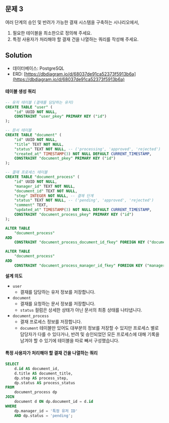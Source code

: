 ## 문제 3

여러 단계의 승인 및 반려가 가능한 결재 시스템을 구축하는 시나리오에서,

1. 필요한 테이블을 최소한으로 정의해 주세요.
2. 특정 사용자가 처리해야 할 결재 건을 나열하는 쿼리를 작성해 주세요.

## Solution

- 데이터베이스: PostgreSQL
- ERD: [https://dbdiagram.io/d/68037de91ca52373f5913b6a](https://dbdiagram.io/d/68037de91ca52373f5913b6a)

#### 테이블 생성 쿼리

```sql
-- 유저 테이블 (결재를 담당하는 유저)
CREATE TABLE "user" (
    "id" UUID NOT NULL,
    CONSTRAINT "user_pkey" PRIMARY KEY ("id")
);

-- 문서 테이블
CREATE TABLE "document" (
    "id" UUID NOT NULL,
    "title" TEXT NOT NULL,
    "status" TEXT NOT NULL, -- ('processing', 'approved', 'rejected')
    "created_at" TIMESTAMP(3) NOT NULL DEFAULT CURRENT_TIMESTAMP,
    CONSTRAINT "document_pkey" PRIMARY KEY ("id")
);

-- 결재 프로세스 테이블
CREATE TABLE "document_process" (
    "id" UUID NOT NULL,
    "manager_id" TEXT NOT NULL,
    "document_id" TEXT NOT NULL,
    "step" INTEGER NOT NULL, -- 결재 단계
    "status" TEXT NOT NULL, -- ('pending', 'approved', 'rejected')
    "comment" TEXT,
    "updated_at" TIMESTAMP(3) NOT NULL DEFAULT CURRENT_TIMESTAMP,
    CONSTRAINT "document_process_pkey" PRIMARY KEY ("id")
);

ALTER TABLE
    "document_process"
ADD
    CONSTRAINT "document_process_document_id_fkey" FOREIGN KEY ("document_id") REFERENCES "document"("id") ON DELETE RESTRICT ON UPDATE CASCADE;

ALTER TABLE
    "document_process"
ADD
    CONSTRAINT "document_process_manager_id_fkey" FOREIGN KEY ("manager_id") REFERENCES "user"("id") ON DELETE RESTRICT ON UPDATE CASCADE;
```

**설계 의도**

- `user`
  - 결재를 담당하는 유저 정보를 저장합니다.
- `document`
  - 결재를 요청하는 문서 정보를 저장합니다.
  - `status` 컬럼은 상세한 상태가 아닌 문서의 최종 상태를 나타냅니다.
- `document_process`
  - 결재 프로세스 정보를 저장합니다.
  - `document` 테이블만 있어도 대부분의 정보를 저장할 수 있지만 프로세스 별로 담당자가 다를 수 있다거나, 반려 및 승인되었던 모든 프로세스에 대해 기록을 남겨야 할 수 있기에 테이블을 따로 빼서 구성했습니다.

#### 특정 사용자가 처리해야 할 결재 건을 나열하는 쿼리

```sql
SELECT
    d.id AS document_id,
    d.title AS document_title,
    dp.step AS process_step,
    dp.status AS process_status
FROM
    document_process dp
JOIN
    document d ON dp.document_id = d.id
WHERE
    dp.manager_id = '특정 유저 ID'
    AND dp.status = 'pending';
```
